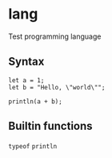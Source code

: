 # lang
Test programming language

## Syntax

```
let a = 1;
let b = "Hello, \"world\"";

println(a + b);
```


## Builtin functions
`typeof`
`println`